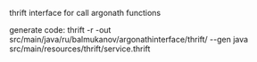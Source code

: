 thrift interface for call argonath functions

generate code:
thrift -r -out src/main/java/ru/balmukanov/argonathinterface/thrift/ --gen java src/main/resources/thrift/service.thrift